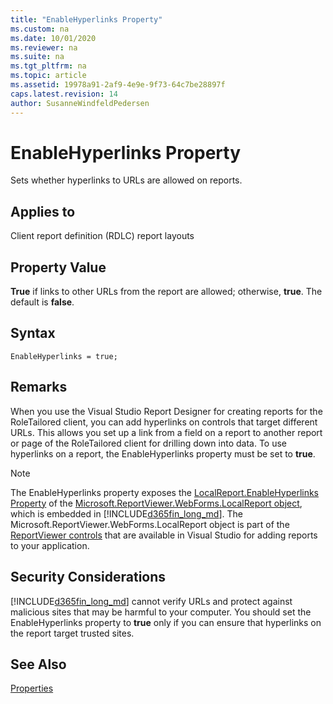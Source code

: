 ```yaml
---
title: "EnableHyperlinks Property"
ms.custom: na
ms.date: 10/01/2020
ms.reviewer: na
ms.suite: na
ms.tgt_pltfrm: na
ms.topic: article
ms.assetid: 19978a91-2af9-4e9e-9f73-64c7be28897f
caps.latest.revision: 14
author: SusanneWindfeldPedersen
---
```


# EnableHyperlinks Property

Sets whether hyperlinks to URLs are allowed on reports.  
  
## Applies to  

Client report definition (RDLC) report layouts  
  
## Property Value  

**True** if links to other URLs from the report are allowed; otherwise, **true**. The default is **false**.  
 
## Syntax

```AL
EnableHyperlinks = true;
```

## Remarks  

When you use the Visual Studio Report Designer for creating reports for the RoleTailored client, you can add hyperlinks on controls that target different URLs. This allows you set up a link from a field on a report to another report or page of the RoleTailored client for drilling down into data. To use hyperlinks on a report, the EnableHyperlinks property must be set to **true**. <!-- For examples that use this property, see [Walkthrough: Creating a Link from a Report to a Report](Walkthrough-Creating-a-Link-from-a-Report-to-a-Report.md) and [Walkthrough: Creating a Link from a Report to a Page](Walkthrough-Creating-a-Link-from-a-Report-to-a-Page.md). --> 
  
> [!NOTE]  
> The EnableHyperlinks property exposes the [LocalReport.EnableHyperlinks Property](https://go.microsoft.com/fwlink/?LinkId=222520&clcid=0x409) of the [Microsoft.ReportViewer.WebForms.LocalReport object](https://go.microsoft.com/fwlink/?LinkId=222521&clcid=0x409), which is embedded in [!INCLUDE[d365fin_long_md](../includes/d365fin_long_md.md)]. The Microsoft.ReportViewer.WebForms.LocalReport object is part of the [ReportViewer controls](https://go.microsoft.com/fwlink/?LinkID=222518&clcid=0x409) that are available in Visual Studio for adding reports to your application.  
  
## Security Considerations

[!INCLUDE[d365fin_long_md](../includes/d365fin_long_md.md)] cannot verify URLs and protect against malicious sites that may be harmful to your computer. You should set the EnableHyperlinks property to **true** only if you can ensure that hyperlinks on the report target trusted sites.  
  
## See Also  

[Properties](devenv-properties.md)   
 <!--
 [Designing Reports](Designing-Reports.md) -->